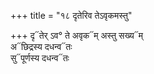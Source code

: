 +++
title = "१८ दृतेरिव तेऽवृकमस्तु"

+++
दृ᳓तेर् ऽव° ते अवृक᳓म् अस्तु सख्य᳓म्  
अ᳓छिद्रस्य दधन्व᳓तः  
सु᳓पूर्णस्य दधन्व᳓तः